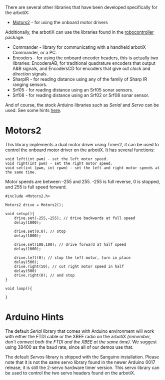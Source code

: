 There are several other libraries that have been developed specifically for the arbotiX:
  * [Motors2](OtherLibraries#Motors2.md) - for using the onboard motor drivers

Additionally, the arbotiX can use the libraries found in the [robocontroller](http://robocontroller.googlecode.com) package.
  * Commander - library for communicating with a handheld arbotiX Commander, or a PC.
  * Encoders - for using the onboard encoder headers, this is actually two libraries: EncodersAB, for traditional quadrature encoders that output A&B signals, and EncodersCD for encoders that give out _clock_ and _direction_ signals.
  * SharpIR - for reading distance using any of the family of Sharp IR ranging sensors.
  * Srf05 - for reading distance using an Srf05 sonar sensors.
  * Srf08 - for reading distance using an Srf02 or Srf08 sonar sensor.

And of course, the stock Arduino libraries such as _Serial_ and _Servo_ can be used. See some hints [here](OtherLibraries#Arduino_Hints.md).

# Motors2 #
This library implements a dual motor driver using Timer2, it can be used to control the onboard motor driver on the arbotiX. It has several functions:

```
void left(int pwm) - set the left motor speed.
void right(int pwm) - set the right motor speed.
void set(int lpwm, int rpwm) - set the left and right motor speeds at the same time.
```

Motor speeds are between -255 and 255. -255 is full reverse, 0 is stopped, and 255 is full speed forward.

```
#include <Motors2.h>

Motors2 drive = Motors2();

void setup(){
    drive.set(-255,-255); // drive backwards at full speed 
    delay(1000);

    drive.set(0,0); // stop
    delay(1000);

    drive.set(100,100); // drive forward at half speed
    delay(1000);

    drive.left(0); // stop the left motor, turn in place
    delay(500);    
    drive.right(50); // cut right motor speed in half
    delay(500)
    drive.right(0); // and stop
}

void loop(){
    
}
```

# Arduino Hints #
The default _Serial_ library that comes with Arduino environment will work with either the FTDI cable or the XBEE radio on the arbotiX _(remember, don't connect both the FTDI and the XBEE at the same time)._ We suggest using 38400 as the baud rate, since all of our demos use that.

The default _Servos_ library is shipped with the Sanguino installation. Please note that it is not the same servo library found in the newer Arduino 0017 release, it is still the 2-servo hardware timer version. This servo library can be used to control the two servo headers found on the arbotiX.